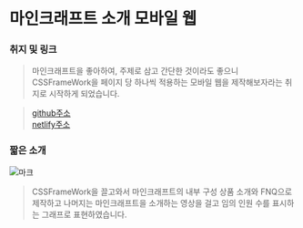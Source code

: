 # 마인크래프트 소개 모바일 웹
### 취지 및 링크
> 마인크래프트을 좋아하여, 주제로 삼고 간단한 것이라도 좋으니 CSSFrameWork을 페이지 당 하나씩 적용하는 모바일 웹을 제작해보자라는 취지로 시작하게 되었습니다.   

> [github주소](https://ljmroqortk.github.io/LJM_Minecraft_portpolio.github.io/)   
> [netlify주소](https://dynamic-paprenjak-51b778.netlify.app)

### 짧은 소개
![마크]()
>  CSSFrameWork을 끌고와서 마인크래프트의 내부 구성 상품 소개와 FNQ으로 제작하고 나머지는 마인크래프트을 소개하는 영상을 걸고 임의 인원 수를 표시하는 그래프로 표현하였습니다.   
